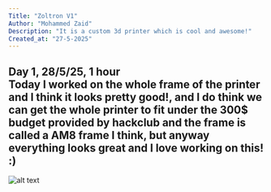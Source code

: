 ```yaml
---
Title: "Zoltron V1"
Author: "Mohammed Zaid"
Description: "It is a custom 3d printer which is cool and awesome!"
Created_at: "27-5-2025"
---
```


Day 1, 28/5/25, 1 hour<br>
Today I worked on the whole frame of the printer and I think it looks pretty good!, and I do think we can get the whole printer to fit under the 300$ budget provided by hackclub and the frame is called a AM8 frame I think, but anyway everything looks great and I love working on this! :) <br>
-------------------------------------------------------------------------------------------------------------------------------------------------------------------
![alt text](https://hc-cdn.hel1.your-objectstorage.com/s/v3/dcb7365a03582b8c1dc2d101fe0a932b9a6a385f_image.png)
